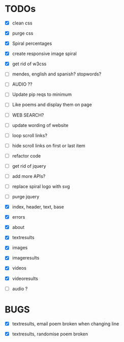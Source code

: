 # TODOs

- [x] clean css
- [x] purge css
- [x] Spiral percentages
- [x] create responsive image spiral
- [x] get rid of w3css
- [ ] mendes, english and spanish? stopwords?
- [ ] AUDIO ??
- [ ] Update pip reqs to minimum
- [ ] Like poems and display them on page
- [ ] WEB SEARCH?
- [ ] update wording of website
- [ ] loop scroll links?
- [ ] hide scroll links on first or last item
- [ ] refactor code
- [ ] get rid of jquery
- [ ] add more APIs?
- [ ] replace spiral logo with svg
- [ ] purge jquery



- [x] index, header, text, base
- [x] errors
- [x] about
- [x] textresults
- [x] images
- [x] imageresults
- [x] videos
- [x] videoresults
- [ ] audio ?







# BUGS

- [x] textresults, email poem broken when changing line
- [x] textresults, randomise poem broken



